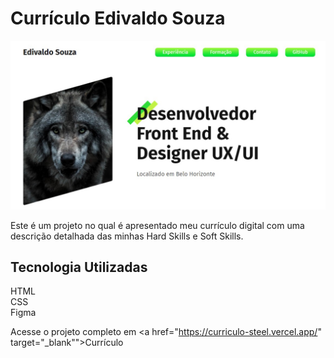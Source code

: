 # Currículo Edivaldo Souza

<img src="./img/pagina.jpg" alt="Imagem da tela inicial do site">

Este é um projeto no qual é apresentado meu currículo digital
com uma descrição detalhada das minhas Hard Skills e Soft Skills.

## Tecnologia Utilizadas 
HTML <br>
CSS <br>
Figma 

Acesse o projeto completo em <a href="https://curriculo-steel.vercel.app/" target="_blank"">Currículo</a>